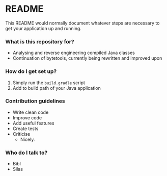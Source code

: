 # README #

This README would normally document whatever steps are necessary to get your application up and running.

### What is this repository for? ###

* Analysing and reverse engineering compiled Java classes
* Continuation of bytetools, currently being rewritten and improved upon

### How do I get set up? ###

1. Simply run the ```build.gradle``` script
2. Add to build path of your Java application

### Contribution guidelines ###

* Write clean code
* Improve code
* Add useful features
* Create tests
* Criticise
   - Nicely.

### Who do I talk to? ###

* Bibl
* Silas